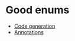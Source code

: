 # Good enums

- [Code generation](./packages/good_enums/README.md)
- [Annotations](./packages/good_enums_annotations/README.md)

